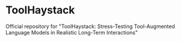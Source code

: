 # ToolHaystack
Official repository for "ToolHaystack: Stress-Testing Tool-Augmented Language Models in Realistic Long-Term Interactions"
